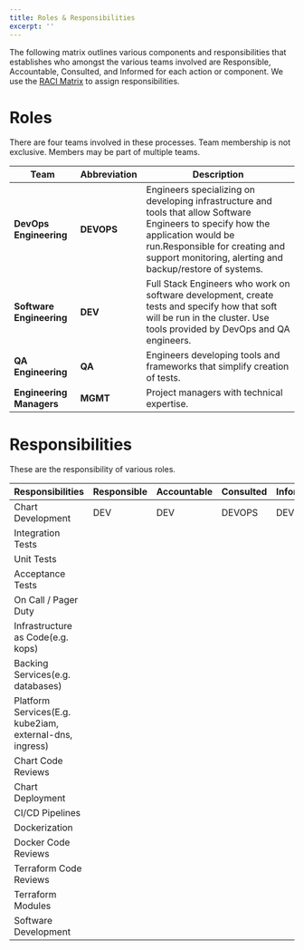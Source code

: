 ```yaml
---
title: Roles & Responsibilities
excerpt: ''
---
```


The following matrix outlines various components and responsibilities that establishes who amongst the various teams involved are Responsible, Accountable, Consulted, and Informed for each action or component. We use the [RACI Matrix](doc:raci-matrix) to assign responsibilities.

# Roles

There are four teams involved in these processes. Team membership is not exclusive. Members may be part of multiple teams.

Team                     | Abbreviation | Description
------------------------ | ------------ | --------------------------------------------------------------------------------------------------------------------------------------------------------------------------------------------------------------------------------
**DevOps Engineering**   | **DEVOPS**   | Engineers specializing on developing infrastructure and tools that allow Software Engineers to specify how the application would be run.Responsible for creating and support monitoring, alerting and backup/restore of systems.
**Software Engineering** | **DEV**      | Full Stack Engineers who work on software development, create tests and specify how that soft will be run in the cluster. Use tools provided by DevOps and QA engineers.
**QA Engineering**       | **QA**       | Engineers developing tools and frameworks that simplify creation of tests.
**Engineering Managers** | **MGMT**     | Project managers with technical expertise.

# Responsibilities

These are the responsibility of various roles.

Responsibilities                                        | Responsible | Accountable | Consulted | Informed
------------------------------------------------------- | ----------- | ----------- | --------- | --------
Chart Development                                       | DEV         | DEV         | DEVOPS    | DEVOPS
Integration Tests                                       |             |             |           |
Unit Tests                                              |             |             |           |
Acceptance Tests                                        |             |             |           |
On Call / Pager Duty                                    |             |             |           |
Infrastructure as Code(e.g. kops)                       |             |             |           |
Backing Services(e.g. databases)                        |             |             |           |
Platform Services(E.g. kube2iam, external-dns, ingress) |             |             |           |
Chart Code Reviews                                      |             |             |           |
Chart Deployment                                        |             |             |           |
CI/CD Pipelines                                         |             |             |           |
Dockerization                                           |             |             |           |
Docker Code Reviews                                     |             |             |           |
Terraform Code Reviews                                  |             |             |           |
Terraform Modules                                       |             |             |           |
Software Development                                    |             |             |
